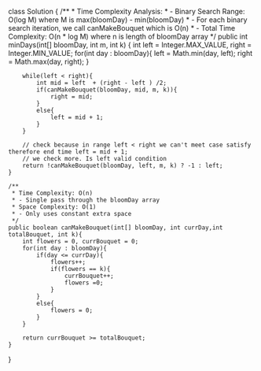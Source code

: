 class Solution {
    /**
     * Time Complexity Analysis:
     * - Binary Search Range: O(log M) where M is max(bloomDay) - min(bloomDay)
     * - For each binary search iteration, we call canMakeBouquet which is O(n)
     * - Total Time Complexity: O(n * log M) where n is length of bloomDay array
     */
    public int minDays(int[] bloomDay, int m, int k) {
        int left = Integer.MAX_VALUE, right = Integer.MIN_VALUE;
        for(int day : bloomDay){
            left = Math.min(day, left);
            right = Math.max(day, right);
        }
        
        while(left < right){
            int mid = left  + (right - left ) /2;
            if(canMakeBouquet(bloomDay, mid, m, k)){
                right = mid;
            }
            else{
                left = mid + 1;
            }
        }
        
        // check because in range left < right we can't meet case satisfy therefore end time left = mid + 1; 
        // we check more. Is left valid condition 
        return !canMakeBouquet(bloomDay, left, m, k) ? -1 : left;
    }

    /**
     * Time Complexity: O(n)
     * - Single pass through the bloomDay array
     * Space Complexity: O(1)
     * - Only uses constant extra space
     */
    public boolean canMakeBouquet(int[] bloomDay, int currDay,int totalBouquet, int k){
        int flowers = 0, currBouquet = 0;
        for(int day : bloomDay){
            if(day <= currDay){
                flowers++;
                if(flowers == k){
                    currBouquet++;
                    flowers =0;
                }
            }
            else{
                flowers = 0;
            }
        }

        return currBouquet >= totalBouquet;
    }
}
